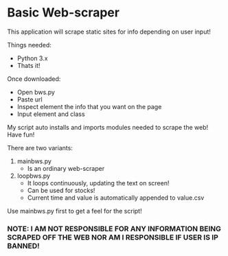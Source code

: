 # Basic Web-scraper

This application will scrape static sites for info depending on user input!

Things needed:
- Python 3.x
- Thats it!

Once downloaded:
- Open bws.py
- Paste url
- Inspect element the info that you want on the page
- Input element and class

My script auto installs and imports modules needed to scrape the web!
Have fun!

There are two variants:
1. mainbws.py
	- Is an ordinary web-scraper
2. loopbws.py
	- It loops continuously, updating the text on screen!
	- Can be used for stocks!
	- Current time and value is automatically appended to value.csv

Use mainbws.py first to get a feel for the script!

### NOTE: I AM NOT RESPONSIBLE FOR ANY INFORMATION BEING SCRAPED OFF THE WEB NOR AM I RESPONSIBLE IF USER IS IP BANNED!
